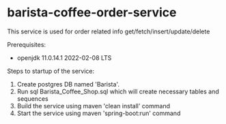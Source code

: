 # barista-coffee-order-service
This service is used for order related info get/fetch/insert/update/delete


Prerequisites:
- openjdk 11.0.14.1 2022-02-08 LTS

Steps to startup of the service:

1. Create postgres DB named 'Barista'.
2. Run sql Barista_Coffee_Shop.sql which will create necessary tables and sequences
3. Build the service using maven 'clean install' command
4. Start the service using maven 'spring-boot:run' command
